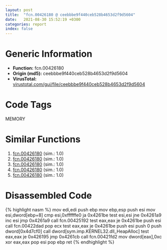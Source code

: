 ```yaml
---
layout: post
title:  "fcn.00426180 @ ceebbbe9f440ceb528b4653d2f9d5604"
date:   2021-08-30 15:52:19 +0300
categories: report
index: false
---
```


# Generic Information
- **Function:** fcn.00426180
- **Origin (md5):** ceebbbe9f440ceb528b4653d2f9d5604
- **VirusTotal:** [virustotal.com/gui/file/ceebbbe9f440ceb528b4653d2f9d5604][virustotal_ref]

# Code Tags
<span class="tag" id="MEMORY">MEMORY</span>


# Similar Functions

1. [fcn.00426180][similar_1_ref] (sim.: 1.0)
2. [fcn.00426180][similar_2_ref] (sim.: 1.0)
3. [fcn.00426180][similar_3_ref] (sim.: 1.0)
4. [fcn.00426180][similar_4_ref] (sim.: 1.0)
5. [fcn.00426180][similar_5_ref] (sim.: 1.0)


# Disassembled Code

{% highlight nasm %}
mov edi,edi
push ebp
mov ebp,esp
push esi
mov esi,dword[ebp+8]
cmp esi,0xffffffe0
ja 0x4261be
test esi,esi
jne 0x4261a9
inc esi
jmp 0x4261a9
call fcn.00425192
test eax,eax
je 0x4261be
push esi
call fcn.00422dad
pop ecx
test eax,eax
je 0x4261be
push esi
push 0
push dword[0x4d7cf0]
call dword[sym.imp.KERNEL32.dll_HeapAlloc]
test eax,eax
je 0x426195
jmp 0x4261cb
call fcn.00421fd2
mov dword[eax],0xc
xor eax,eax
pop esi
pop ebp
ret 
{% endhighlight %}


[similar_1_ref]: /report/fcn.00426180@d6c317856ac98c781688fa16e87b98fa
[similar_2_ref]: /report/fcn.00426180@29245c79f991cfb0a8bda1c5d052457d
[similar_3_ref]: /report/fcn.00426180@368dd66411b8b6ce2bcd15b0e14af5c0
[similar_4_ref]: /report/fcn.00426180@66cd1e1b59e5415fb227cef3deb34a63
[similar_5_ref]: /report/fcn.00426180@bfc56d3292771303f4bab42bb05f48e4
[virustotal_ref]: https://www.virustotal.com/gui/file/ceebbbe9f440ceb528b4653d2f9d5604
